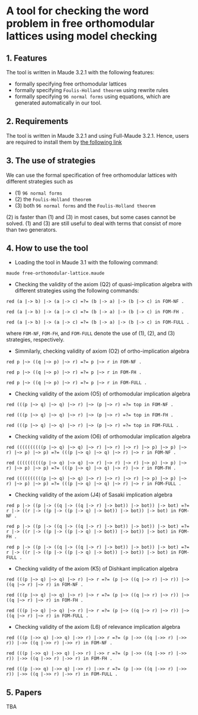 # A tool for checking the word problem in free orthomodular lattices using model checking

## 1. Features
The tool is written in Maude 3.2.1 with the following features:

- formally specifying free orthomodular lattices
- formally specifying `Foulis-Holland theorem` using rewrite rules
- formally specifying `96 normal forms` using equations, which are generated automatically in our tool.

## 2. Requirements

The tool is written in Maude 3.2.1 and using Full-Maude 3.2.1. Hence, users are required to install them by [the following link](https://maude.cs.illinois.edu/w/index.php/Maude_download_and_installation)

## 3. The use of strategies

We can use the formal specification of free orthomodular lattices with different strategies such as

- (1) `96 normal forms`
- (2) the `Foulis-Holland theorem`
- (3) both `96 normal forms` and the `Foulis-Holland theorem`

(2) is faster than (1) and (3) in most cases, but some cases cannot be solved.
(1) and (3) are still useful to deal with terms that consist of more than two generators.

## 4. How to use the tool

- Loading the tool in Maude 3.1 with the following command:

`maude free-orthomodular-lattice.maude`

- Checking the validity of the axiom (Q2) of quasi-implication algebra with different strategies using the following commands:

`red (a |-> b) |-> (a |-> c) =?= (b |-> a) |-> (b |-> c) in FOM-NF .`

`red (a |-> b) |-> (a |-> c) =?= (b |-> a) |-> (b |-> c) in FOM-FH .`

`red (a |-> b) |-> (a |-> c) =?= (b |-> a) |-> (b |-> c) in FOM-FULL .`

where `FOM-NF`, `FOM-FH`, and `FOM-FULL` denote the use of (1), (2), and (3) strategies, respectively.

- Simmilarly, checking validity of axiom (O2) of ortho-implication algebra

`red p |~> ((q |~> p) |~> r) =?= p |~> r in FOM-NF .`

`red p |~> ((q |~> p) |~> r) =?= p |~> r in FOM-FH .`

`red p |~> ((q |~> p) |~> r) =?= p |~> r in FOM-FULL .`

- Checking validity of the axiom (O5) of orthomodular implication algebra

`red (((p |~> q) |~> q) |~> r) |~> (p |~> r) =?= top in FOM-NF .`

`red (((p |~> q) |~> q) |~> r) |~> (p |~> r) =?= top in FOM-FH .`

`red (((p |~> q) |~> q) |~> r) |~> (p |~> r) =?= top in FOM-FULL .`

- Checking validity of the axiom (O6) of orthomodular implication algebra

`red ((((((((((p |~> q) |~> q) |~> r) |~> r) |~> r) |~> p) |~> p) |~> r) |~> p) |~> p) =?= (((p |~> q) |~> q) |~> r) |~> r in FOM-NF .`

`red ((((((((((p |~> q) |~> q) |~> r) |~> r) |~> r) |~> p) |~> p) |~> r) |~> p) |~> p) =?= (((p |~> q) |~> q) |~> r) |~> r in FOM-FH .`

`red ((((((((((p |~> q) |~> q) |~> r) |~> r) |~> r) |~> p) |~> p) |~> r) |~> p) |~> p) =?= (((p |~> q) |~> q) |~> r) |~> r in FOM-FULL .`

- Checking validity of the axiom (J4) of Sasaki implication algebra

`red p |-> ((p |-> ((q |-> ((q |-> r) |-> bot)) |-> bot)) |-> bot) =?= r |-> ((r |-> ((p |-> ((p |-> q) |-> bot)) |-> bot)) |-> bot) in FOM-NF .`

`red p |-> ((p |-> ((q |-> ((q |-> r) |-> bot)) |-> bot)) |-> bot) =?= r |-> ((r |-> ((p |-> ((p |-> q) |-> bot)) |-> bot)) |-> bot) in FOM-FH .`

`red p |-> ((p |-> ((q |-> ((q |-> r) |-> bot)) |-> bot)) |-> bot) =?= r |-> ((r |-> ((p |-> ((p |-> q) |-> bot)) |-> bot)) |-> bot) in FOM-FULL .`

- Checking validity of the axiom (K5) of Dishkant implication algebra

`red (((p |~> q) |~> q) |~> r) |~> r =?= (p |~> ((q |~> r) |~> r)) |~> ((q |~> r) |~> r) in FOM-NF .`

`red (((p |~> q) |~> q) |~> r) |~> r =?= (p |~> ((q |~> r) |~> r)) |~> ((q |~> r) |~> r) in FOM-FH .`

`red (((p |~> q) |~> q) |~> r) |~> r =?= (p |~> ((q |~> r) |~> r)) |~> ((q |~> r) |~> r) in FOM-FULL .`

- Checking validity of the axiom (L6) of relevance implication algebra

`red (((p |->> q) |->> q) |->> r) |->> r =?= (p |->> ((q |->> r) |->> r)) |->> ((q |->> r) |->> r) in FOM-NF .`

`red (((p |->> q) |->> q) |->> r) |->> r =?= (p |->> ((q |->> r) |->> r)) |->> ((q |->> r) |->> r) in FOM-FH .`

`red (((p |->> q) |->> q) |->> r) |->> r =?= (p |->> ((q |->> r) |->> r)) |->> ((q |->> r) |->> r) in FOM-FULL .`

## 5. Papers
TBA
